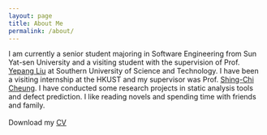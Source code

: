 ```yaml
---
layout: page
title: About Me
permalink: /about/
---
```

I am currently a senior student majoring in Software Engineering from Sun Yat-sen University and a visiting student with the supervision of Prof. <a href="http://www.cse.ust.hk/~andrewust/" target="_self">Yepang Liu</a> at Southern University of Science and Technology. I have been a visiting internship at the HKUST and my supervisor was Prof. <a href="http://www.cse.ust.hk/~scc/" target="_self">Shing-Chi Cheung</a>. I have conducted some research projects in static analysis tools and defect prediction. I like reading novels and spending time with friends and family.
<br>
<br>
Download my <a href="https://github.com/LebronX/LebronX.github.io/blob/master/Xuan_Xie_CV.pdf" download="Xuan XIE- CV">CV</a><br>
<br>
